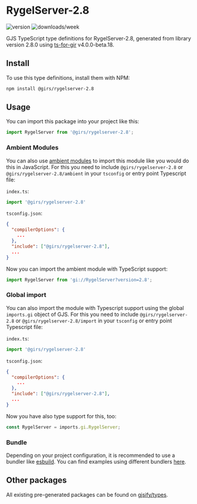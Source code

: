 
# RygelServer-2.8

![version](https://img.shields.io/npm/v/@girs/rygelserver-2.8)
![downloads/week](https://img.shields.io/npm/dw/@girs/rygelserver-2.8)


GJS TypeScript type definitions for RygelServer-2.8, generated from library version 2.8.0 using [ts-for-gir](https://github.com/gjsify/ts-for-gir) v4.0.0-beta.18.


## Install

To use this type definitions, install them with NPM:
```bash
npm install @girs/rygelserver-2.8
```

## Usage

You can import this package into your project like this:
```ts
import RygelServer from '@girs/rygelserver-2.8';
```

### Ambient Modules

You can also use [ambient modules](https://github.com/gjsify/ts-for-gir/tree/main/packages/cli#ambient-modules) to import this module like you would do this in JavaScript.
For this you need to include `@girs/rygelserver-2.8` or `@girs/rygelserver-2.8/ambient` in your `tsconfig` or entry point Typescript file:

`index.ts`:
```ts
import '@girs/rygelserver-2.8'
```

`tsconfig.json`:
```json
{
  "compilerOptions": {
    ...
  },
  "include": ["@girs/rygelserver-2.8"],
  ...
}
```

Now you can import the ambient module with TypeScript support: 

```ts
import RygelServer from 'gi://RygelServer?version=2.8';
```

### Global import

You can also import the module with Typescript support using the global `imports.gi` object of GJS.
For this you need to include `@girs/rygelserver-2.8` or `@girs/rygelserver-2.8/import` in your `tsconfig` or entry point Typescript file:

`index.ts`:
```ts
import '@girs/rygelserver-2.8'
```

`tsconfig.json`:
```json
{
  "compilerOptions": {
    ...
  },
  "include": ["@girs/rygelserver-2.8"],
  ...
}
```

Now you have also type support for this, too:

```ts
const RygelServer = imports.gi.RygelServer;
```

### Bundle

Depending on your project configuration, it is recommended to use a bundler like [esbuild](https://esbuild.github.io/). You can find examples using different bundlers [here](https://github.com/gjsify/ts-for-gir/tree/main/examples).

## Other packages

All existing pre-generated packages can be found on [gjsify/types](https://github.com/gjsify/types).

